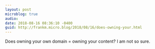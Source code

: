 ```yaml
---
layout: post
microblog: true
audio: 
date: 2018-08-16 08:36:10 -0400
guid: http://frankm.micro.blog/2018/08/16/does-owning-your.html
---
```

Does owning your own domain = owning your content? I am not so sure.
